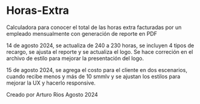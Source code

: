 # Horas-Extra

Calculadora para conocer el total de las horas extra facturadas por un empleado mensualmente con generación de reporte en PDF

14 de agosto 2024, se actualiza de 240 a 230 horas, se incluyen 4 tipos de recargo, se ajusta el reporte y se actualiza el logo. Se hace correción en el archivo de estilo para mejorar la presentación del logo.

15 de agosto 2024, se agrega el costo para el cliente en dos escenarios, cuando recibe menos y más de 10 smmlv y se ajustan los  estilos para mejorar la UX y hacerlo responsive.

Creado por Arturo Rios Agosto 2024
